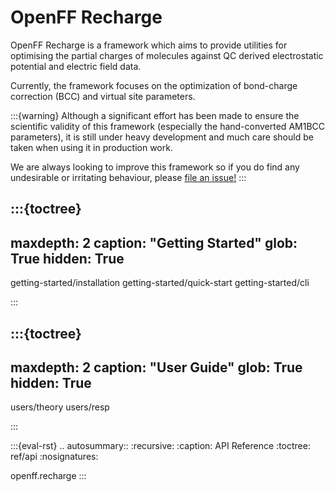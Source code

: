 # OpenFF Recharge

OpenFF Recharge is a framework which aims to provide utilities for optimising the partial charges of molecules against 
QC derived electrostatic potential and electric field data.
 
Currently, the framework focuses on the optimization of bond-charge correction (BCC) and virtual site parameters.

:::{warning}
Although a significant effort has been made to ensure the scientific validity of this framework (especially the 
hand-converted AM1BCC parameters), it is still under heavy development and much care should be taken when using it 
in production work.

We are always looking to improve this framework so if you do find any undesirable or irritating behaviour, please 
[file an issue!]
:::

[file an issue!]: https://github.com/openforcefield/openff-recharge/issues/new/choose

:::{toctree}
---
maxdepth: 2
caption: "Getting Started"
glob: True
hidden: True
---

getting-started/installation
getting-started/quick-start
getting-started/cli

:::

:::{toctree}
---
maxdepth: 2
caption: "User Guide"
glob: True
hidden: True
---

users/theory
users/resp

:::

<!--
The autosummary directive renders to rST,
so we must use eval-rst here
-->
:::{eval-rst}
.. autosummary::
   :recursive:
   :caption: API Reference
   :toctree: ref/api
   :nosignatures:

   openff.recharge
:::
